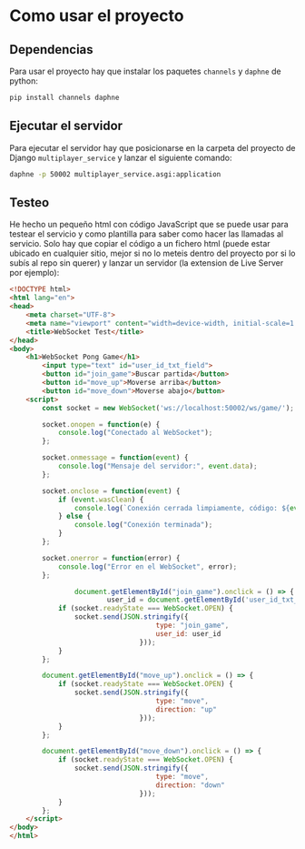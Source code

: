 # Como usar el proyecto

## Dependencias

Para usar el proyecto hay que instalar los paquetes `channels` y `daphne` de python:

```bash
pip install channels daphne
```

## Ejecutar el servidor

Para ejecutar el servidor hay que posicionarse en la carpeta del proyecto de Django `multiplayer_service` y lanzar el siguiente comando:

```bash
daphne -p 50002 multiplayer_service.asgi:application
```

## Testeo

He hecho un pequeño html con código JavaScript que se puede usar para testear el servicio y como plantilla para saber como hacer las llamadas al servicio. Solo hay que copiar el código a un fichero html (puede estar ubicado en cualquier sitio, mejor si no lo meteis dentro del proyecto por si lo subís al repo sin querer) y lanzar un servidor (la extension de Live Server por ejemplo):

```html
<!DOCTYPE html>
<html lang="en">
<head>
    <meta charset="UTF-8">
    <meta name="viewport" content="width=device-width, initial-scale=1.0">
    <title>WebSocket Test</title>
</head>
<body>
    <h1>WebSocket Pong Game</h1>
		<input type="text" id="user_id_txt_field">
		<button id="join_game">Buscar partida</button>
		<button id="move_up">Moverse arriba</button>
		<button id="move_down">Moverse abajo</button>
    <script>
        const socket = new WebSocket('ws://localhost:50002/ws/game/');

        socket.onopen = function(e) {
            console.log("Conectado al WebSocket");
        };

        socket.onmessage = function(event) {
            console.log("Mensaje del servidor:", event.data);
        };

        socket.onclose = function(event) {
            if (event.wasClean) {
                console.log(`Conexión cerrada limpiamente, código: ${event.code}, motivo: ${event.reason}`);
            } else {
                console.log("Conexión terminada");
            }
        };

        socket.onerror = function(error) {
            console.log("Error en el WebSocket", error);
        };

				document.getElementById("join_game").onclick = () => {
						user_id = document.getElementById('user_id_txt_field').value;
            if (socket.readyState === WebSocket.OPEN) {
                socket.send(JSON.stringify({
									type: "join_game",
									user_id: user_id
								}));
            }
        };

        document.getElementById("move_up").onclick = () => {
            if (socket.readyState === WebSocket.OPEN) {
                socket.send(JSON.stringify({
									type: "move",
									direction: "up"
								}));
            }
        };

		document.getElementById("move_down").onclick = () => {
            if (socket.readyState === WebSocket.OPEN) {
                socket.send(JSON.stringify({
									type: "move",
									direction: "down"
								}));
            }
        };
    </script>
</body>
</html>
```
